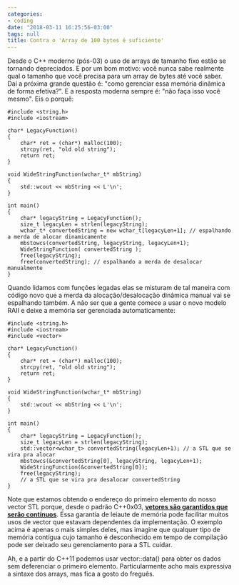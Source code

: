 ```yaml
---
categories:
- coding
date: "2018-03-11 16:25:56-03:00"
tags: null
title: Contra o 'Array de 100 bytes é suficiente'
---
```


Desde o C++ moderno (pós-03) o uso de arrays de tamanho fixo estão se tornando depreciados. E por um bom motivo: você nunca sabe realmente qual o tamanho que você precisa para um array de bytes até você saber. Daí a próxima grande questão é: "como gerenciar essa memória dinâmica de forma efetiva?". E a resposta moderna sempre é: "não faça isso você mesmo". Eis o porquê:

```
#include <string.h>
#include <iostream>

char* LegacyFunction()
{ 
    char* ret = (char*) malloc(100);
    strcpy(ret, "old old string");
    return ret;
}

void WideStringFunction(wchar_t* mbString)
{
    std::wcout << mbString << L'\n';
}

int main()
{
    char* legacyString = LegacyFunction();
    size_t legacyLen = strlen(legacyString);
    wchar_t* convertedString = new wchar_t[legacyLen+1]; // espalhando a merda de alocar dinamicamente
    mbstowcs(convertedString, legacyString, legacyLen+1);
    WideStringFunction( convertedString );
    free(legacyString);
    free(convertedString); // espalhando a merda de desalocar manualmente
}
```

Quando lidamos com funções legadas elas se misturam de tal maneira com código novo que a merda da alocação/desalocação dinâmica manual vai se espalhando também. A não ser que a gente comece a usar o novo modelo RAII e deixe a memória ser gerenciada automaticamente:

```
#include <string.h>
#include <iostream>
#include <vector>

char* LegacyFunction()
{ 
    char* ret = (char*) malloc(100);
    strcpy(ret, "old old string");
    return ret;
}

void WideStringFunction(wchar_t* mbString)
{
    std::wcout << mbString << L'\n';
}

int main()
{
    char* legacyString = LegacyFunction();
    size_t legacyLen = strlen(legacyString);
    std::vector<wchar_t> convertedString(legacyLen+1); // a STL que se vira pra alocar
    mbstowcs(&convertedString[0], legacyString, legacyLen+1);
    WideStringFunction(&convertedString[0]);
    free(legacyString);
    // a STL que se vira pra desalocar convertedString
}
```

Note que estamos obtendo o endereço do primeiro elemento do nosso vector STL porque, desde o padrão C++0x03, [__vetores são garantidos que serão contínuos__](https://herbsutter.com/2008/04/07/cringe-not-vectors-are-guaranteed-to-be-contiguous/). Essa garantia de leiaute de memória pode facilitar muitos usos de vector que estavam dependentes da implementação. O exemplo acima é apenas o mais simples deles, mas imagine que qualquer tipo de memória contígua cujo tamanho é desconhecido em tempo de compilação pode ser deixado seu gerenciamento para a STL cuidar.

Ah, e a partir do C++11 podemos usar vector::data() para obter os dados sem deferenciar o primeiro elemento. Particularmente acho mais expressiva a sintaxe dos arrays, mas fica a gosto do freguês.